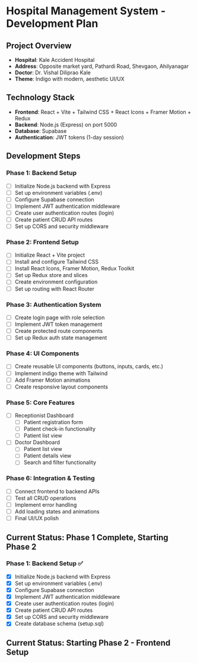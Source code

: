 # Hospital Management System - Development Plan

## Project Overview
- **Hospital**: Kale Accident Hospital
- **Address**: Opposite market yard, Pathardi Road, Shevgaon, Ahilyanagar
- **Doctor**: Dr. Vishal Diliprao Kale
- **Theme**: Indigo with modern, aesthetic UI/UX

## Technology Stack
- **Frontend**: React + Vite + Tailwind CSS + React Icons + Framer Motion + Redux
- **Backend**: Node.js (Express) on port 5000
- **Database**: Supabase
- **Authentication**: JWT tokens (1-day session)

## Development Steps

### Phase 1: Backend Setup
- [ ] Initialize Node.js backend with Express
- [ ] Set up environment variables (.env)
- [ ] Configure Supabase connection
- [ ] Implement JWT authentication middleware
- [ ] Create user authentication routes (login)
- [ ] Create patient CRUD API routes
- [ ] Set up CORS and security middleware

### Phase 2: Frontend Setup
- [ ] Initialize React + Vite project
- [ ] Install and configure Tailwind CSS
- [ ] Install React Icons, Framer Motion, Redux Toolkit
- [ ] Set up Redux store and slices
- [ ] Create environment configuration
- [ ] Set up routing with React Router

### Phase 3: Authentication System
- [ ] Create login page with role selection
- [ ] Implement JWT token management
- [ ] Create protected route components
- [ ] Set up Redux auth state management

### Phase 4: UI Components
- [ ] Create reusable UI components (buttons, inputs, cards, etc.)
- [ ] Implement indigo theme with Tailwind
- [ ] Add Framer Motion animations
- [ ] Create responsive layout components

### Phase 5: Core Features
- [ ] Receptionist Dashboard
  - [ ] Patient registration form
  - [ ] Patient check-in functionality
  - [ ] Patient list view
- [ ] Doctor Dashboard
  - [ ] Patient list view
  - [ ] Patient details view
  - [ ] Search and filter functionality

### Phase 6: Integration & Testing
- [ ] Connect frontend to backend APIs
- [ ] Test all CRUD operations
- [ ] Implement error handling
- [ ] Add loading states and animations
- [ ] Final UI/UX polish

## Current Status: Phase 1 Complete, Starting Phase 2

### Phase 1: Backend Setup ✅
- [x] Initialize Node.js backend with Express
- [x] Set up environment variables (.env)
- [x] Configure Supabase connection
- [x] Implement JWT authentication middleware
- [x] Create user authentication routes (login)
- [x] Create patient CRUD API routes
- [x] Set up CORS and security middleware
- [x] Create database schema (setup.sql)

## Current Status: Starting Phase 2 - Frontend Setup
